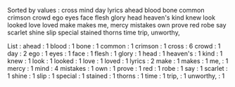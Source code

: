 Sorted by values :
cross mind day lyrics ahead blood bone common crimson crowd ego eyes face flesh glory head heaven's kind knew look looked love loved make makes me, mercy mistakes own prove red robe say scarlet shine slip special stained thorns time trip, unworthy, 

List :
ahead : 1
blood : 1
bone : 1
common : 1
crimson : 1
cross : 6
crowd : 1
day : 2
ego : 1
eyes : 1
face : 1
flesh : 1
glory : 1
head : 1
heaven's : 1
kind : 1
knew : 1
look : 1
looked : 1
love : 1
loved : 1
lyrics : 2
make : 1
makes : 1
me, : 1
mercy : 1
mind : 4
mistakes : 1
own : 1
prove : 1
red : 1
robe : 1
say : 1
scarlet : 1
shine : 1
slip : 1
special : 1
stained : 1
thorns : 1
time : 1
trip, : 1
unworthy, : 1
